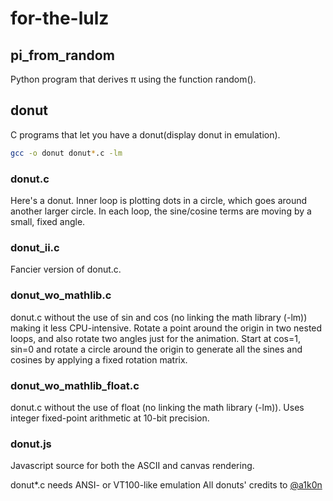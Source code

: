 # for-the-lulz

## pi_from_random
Python program that derives π using the function random().

## donut
C programs that let you have a donut(display donut in emulation).
```bash
gcc -o donut donut*.c -lm
```
### donut.c
Here's a donut.
Inner loop is plotting dots in a circle, which goes around another larger circle. In each loop, the sine/cosine terms are moving by a small, fixed angle.
### donut_ii.c
Fancier version of donut.c.
### donut_wo_mathlib.c
donut.c without the use of sin and cos (no linking the math library (-lm)) making it less CPU-intensive.
Rotate a point around the origin in two nested loops, and also rotate two angles just for the animation. Start at cos=1, sin=0 and rotate a circle around the origin to generate all the sines and cosines by applying a fixed rotation matrix.
### donut_wo_mathlib_float.c
donut.c without the use of float (no linking the math library (-lm)).
Uses integer fixed-point arithmetic at 10-bit precision.
### donut.js
Javascript source for both the ASCII and canvas rendering.

donut*.c needs ANSI- or VT100-like emulation
All donuts' credits to [@a1k0n ][1]

[1]:
https://www.a1k0n.net/2011/07/20/donut-math.html